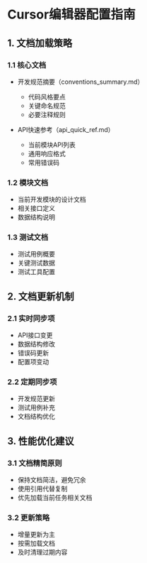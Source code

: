 # Cursor编辑器配置指南

## 1. 文档加载策略

### 1.1 核心文档
- 开发规范摘要（conventions_summary.md）
  * 代码风格要点
  * 关键命名规范
  * 必要注释规则
  
- API快速参考（api_quick_ref.md）
  * 当前模块API列表
  * 通用响应格式
  * 常用错误码

### 1.2 模块文档
- 当前开发模块的设计文档
- 相关接口定义
- 数据结构说明

### 1.3 测试文档
- 测试用例概要
- 关键测试数据
- 测试工具配置

## 2. 文档更新机制

### 2.1 实时同步项
- API接口变更
- 数据结构修改
- 错误码更新
- 配置项变动

### 2.2 定期同步项
- 开发规范更新
- 测试用例补充
- 文档结构优化

## 3. 性能优化建议

### 3.1 文档精简原则
- 保持文档简洁，避免冗余
- 使用引用代替复制
- 优先加载当前任务相关文档

### 3.2 更新策略
- 增量更新为主
- 按需加载文档
- 及时清理过期内容 